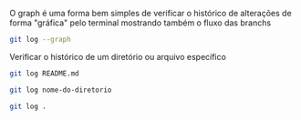 O graph é uma forma bem simples de verificar o histórico de alterações
de forma "gráfica" pelo terminal mostrando também o fluxo das branchs
```sh
git log --graph
```

Verificar o histórico de um diretório ou arquivo específico
```sh
git log README.md
```

```sh
git log nome-do-diretorio
```

```sh
git log .
```